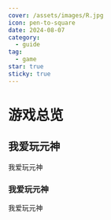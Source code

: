 ```yaml
---
cover: /assets/images/R.jpg
icon: pen-to-square
date: 2024-08-07
category:
  - guide
tag:
  - game
star: true
sticky: true
---
```


# 游戏总览

## 我爱玩元神

我爱玩元神

### 我爱玩元神

我爱玩元神
